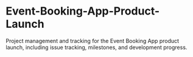 # Event-Booking-App-Product-Launch
Project management and tracking for the Event Booking App product launch, including issue tracking, milestones, and development progress.
